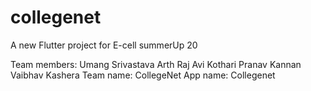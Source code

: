 # collegenet

A new Flutter project for E-cell summerUp 20

Team members:
  Umang Srivastava
  Arth Raj
  Avi Kothari
  Pranav Kannan
  Vaibhav Kashera
Team name:
  CollegeNet
App name:
  Collegenet
